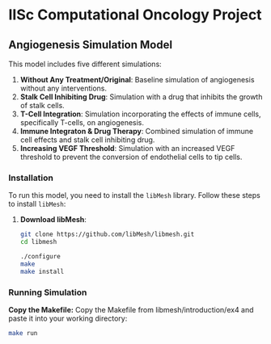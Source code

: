 # IISc Computational Oncology Project
## Angiogenesis Simulation Model


This model includes five different simulations:
1. **Without Any Treatment/Original**: Baseline simulation of angiogenesis without any interventions.
2. **Stalk Cell Inhibiting Drug**: Simulation with a drug that inhibits the growth of stalk cells.
3. **T-Cell Integration**: Simulation incorporating the effects of immune cells, specifically T-cells, on angiogenesis.
4. **Immune Integraton & Drug Therapy**: Combined simulation of immune cell effects and stalk cell inhibiting drug.
5. **Increasing VEGF Threshold**: Simulation with an increased VEGF threshold to prevent the conversion of endothelial cells to tip cells.

### Installation

To run this model, you need to install the `libMesh` library. Follow these steps to install `libMesh`:

1. **Download libMesh**:
   ```sh
   git clone https://github.com/libMesh/libmesh.git
   cd libmesh

   ./configure
   make
   make install

### Running Simulation
**Copy the Makefile:**
Copy the Makefile from libmesh/introduction/ex4 and paste it into your working directory:
 ```sh
 make run
